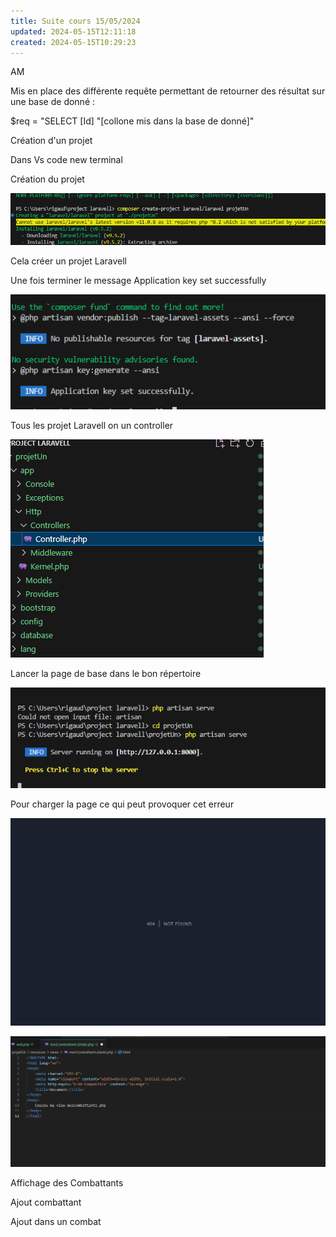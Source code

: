 ```yaml
---
title: Suite cours 15/05/2024
updated: 2024-05-15T12:11:18
created: 2024-05-15T10:29:23
---
```


AM

Mis en place des différente requête permettant de retourner des résultat sur une base de donné :

\$req = "SELECT \[Id\]
"\[collone mis dans la base de donné\]"

Création d'un projet

Dans Vs code new terminal

Création du projet

![image1](resources/78f487f99baa49acaa2c2e7d1d316d3a.png)

Cela créer un projet Laravell

Une fois terminer le message Application key set successfully

![image2](resources/056ef78fa7d74287b147879dd4b42c1e.png)

Tous les projet Laravell on un controller

![image3](resources/e5179c7b58514a4f9faa3224c2b6789b.png)

Lancer la page de base dans le bon répertoire

![image4](resources/7ba824442fa743df9b2e97a74e4d1337.png)

Pour charger la page ce qui peut provoquer cet erreur  

![image5](resources/0969094d73da4c4e8f2545c1e85f04aa.png)

![image6](resources/aa6de3c5a2d84d279aac9a6185dcea5b.png)

Affichage des Combattants

Ajout combattant

Ajout dans un combat
